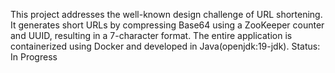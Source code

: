 This project addresses the well-known design challenge of URL shortening. 
It generates short URLs by compressing Base64 using a ZooKeeper counter and UUID, resulting in a 7-character format. 
The entire application is containerized using Docker and developed in Java(openjdk:19-jdk).
Status: In Progress
